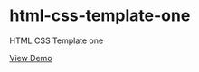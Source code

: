 # html-css-template-one
HTML CSS Template one

[View Demo](https://billalben.github.io/html-css-template-one/)
